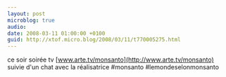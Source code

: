 ```yaml
---
layout: post
microblog: true
audio: 
date: 2008-03-11 01:00:00 +0100
guid: http://xtof.micro.blog/2008/03/11/t770005275.html
---
```

ce soir soirée tv [www.arte.tv/monsanto](http://www.arte.tv/monsanto) suivie d'un chat avec la réalisatrice #monsanto #lemondeselonmonsanto
